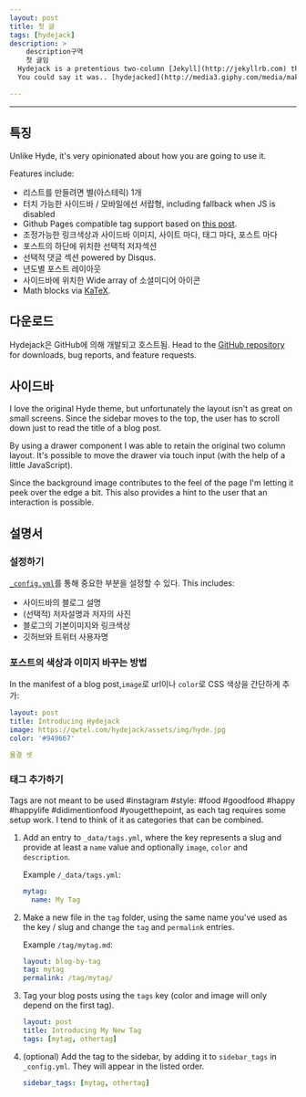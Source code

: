 ```yaml
---
layout: post
title: 첫 글
tags: [hydejack]
description: >
	description구역
	첫 글임
  Hydejack is a pretentious two-column [Jekyll](http://jekyllrb.com) theme, stolen by [`@qwtel`](https://twitter.com/qwtel) from [Hyde](http://hyde.getpoole.com).
  You could say it was.. [hydejacked](http://media3.giphy.com/media/makedRIckZBW8/giphy.gif).

---
```


***

## 특징
Unlike Hyde, it's very opinionated about how you are going to use it.

Features include:

* 리스트를 만들려면 별(아스테릭) 1개
* 터치 가능한 사이드바 / 모바일에선 서랍형, including fallback when JS is disabled
* Github Pages compatible tag support based on [this post][tag].
* 조정가능한 링크색상과 사이드바 이미지, 사이트 마다, 태그 마다, 포스트 마다
* 포스트의 하단에 위치한 선택적 저자섹션
* 선택적 댓글 섹션 powered by Disqus.
* 년도별 포스트 레이아웃
* 사이드바에 위치한 Wide array of 소셜미디어 아이콘
* Math blocks via [KaTeX](https://khan.github.io/KaTeX/).

## 다운로드
Hydejack은 GitHub에 의해 개발되고 호스트됨. Head to the [GitHub repository](https://github.com/qwtel/hydejack) for downloads, bug reports, and feature requests.

## 사이드바
I love the original Hyde theme, but unfortunately the layout isn't as great on small screens.
Since the sidebar moves to the top, the user has to scroll down just to read the title of a blog post.

By using a drawer component I was able to retain the original two column layout. It's possible to move the drawer via touch input (with the help of a little JavaScript).

Since the background image contributes to the feel of the page I'm letting it peek over the edge a bit. This also provides a hint to the user that an interaction is possible.

## 설명서

### 설정하기
[`_config.yml`](https://github.com/qwtel/hydejack/blob/v3/_config.yml)를 통해 중요한 부분을 설정할 수 있다. This includes:

* 사이드바의 블로그 설명
* (선택적) 저자설명과 저자의 사진
* 블로그의 기본이미지와 링크색상
* 깃허브와 트위터 사용자명

### 포스트의 색상과 이미지 바꾸는 방법
In the manifest of a blog post,`image`로 url이나  `color`로 CSS 색상을 간단하게 추가:

~~~yml
layout: post
title: Introducing Hydejack
image: https://qwtel.com/hydejack/assets/img/hyde.jpg
color: '#949667'

물결 셋
~~~

### 태그 추가하기
Tags are not meant to be used #instagram #style: #food #goodfood #happy #happylife #didimentionfood #yougetthepoint, as each tag requires some setup work. I tend to think of it as categories that can be combined.

1.  Add an entry to `_data/tags.yml`, where the key represents a slug and provide at least a `name` value and optionally `image`, `color` and `description`.

    Example `/_data/tags.yml`:

    ~~~yml
    mytag:
      name: My Tag
    ~~~

2.  Make a new file in the `tag` folder, using the same name you've used as the key / slug and change the `tag` and `permalink` entries.

    Example `/tag/mytag.md`:

    ~~~yml
    layout: blog-by-tag
    tag: mytag
    permalink: /tag/mytag/
    ~~~

3.  Tag your blog posts using the `tags` key (color and image will only depend on the first tag).

    ~~~yml
    layout: post
    title: Introducing My New Tag
    tags: [mytag, othertag]
    ~~~

4. (optional) Add the tag to the sidebar, by adding it to `sidebar_tags` in `_config.yml`.
   They will appear in the listed order.

   ~~~yml
   sidebar_tags: [mytag, othertag]
   ~~~

[tag]: http://www.minddust.com/post/tags-and-categories-on-github-pages/

